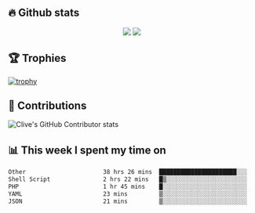 ## &#128293; Github stats

<!-- GitHub Readme Streak Stats - https://github.com/DenverCoder1/github-readme-streak-stats -->
<p align="center">

<picture>
  <source 
    srcset="https://github-readme-stats.vercel.app/api?username=clivewalkden&count_private=true&show_icons=true&theme=darcula"
    media="(prefers-color-scheme: dark)"
  />
  <source
    srcset="https://github-readme-stats.vercel.app/api?username=clivewalkden&count_private=true&show_icons=true&theme=calm"
    media="(prefers-color-scheme: light), (prefers-color-scheme: no-preference)"
  />
  <img src="https://github-readme-stats.vercel.app/api?username=clivewalkden&count_private=true&show_icons=true&theme=darcula" />
</picture>

<a href="https://git.io/streak-stats" target="_blank">
  <img src="http://github-readme-streak-stats.herokuapp.com?user=clivewalkden&theme=darcula&date_format=j%20M%5B%20Y%5D" />
</a>

</p>

## &#127942; Trophies
[![trophy](https://github-profile-trophy.vercel.app/?username=clivewalkden&theme=onedark)](https://github.com/clivewalkden/github-profile-trophy)

## &#129309; Contributions
![Clive's GitHub Contributor stats](https://github-contributor-stats.vercel.app/api?username=clivewalkden)

## &#128202; This week I spent my time on
<!--START_SECTION:waka-->

```txt
Other                      38 hrs 26 mins  ██████████████████████░░░   87.35 %
Shell Script               2 hrs 22 mins   █▒░░░░░░░░░░░░░░░░░░░░░░░   05.39 %
PHP                        1 hr 45 mins    █░░░░░░░░░░░░░░░░░░░░░░░░   04.01 %
YAML                       23 mins         ▒░░░░░░░░░░░░░░░░░░░░░░░░   00.88 %
JSON                       21 mins         ▒░░░░░░░░░░░░░░░░░░░░░░░░   00.81 %
```

<!--END_SECTION:waka-->
